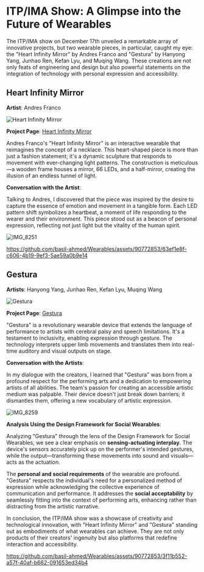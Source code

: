# ITP/IMA Show: A Glimpse into the Future of Wearables

The ITP/IMA show on December 17th unveiled a remarkable array of innovative projects, but two wearable pieces, in particular, caught my eye: the "Heart Infinity Mirror" by Andres Franco and "Gestura" by Hanyong Yang, Junhao Ren, Kefan Lyu, and Muqing Wang. These creations are not only feats of engineering and design but also powerful statements on the integration of technology with personal expression and accessibility.

## Heart Infinity Mirror

**Artist**: Andres Franco

![Heart Infinity Mirror](https://drive.google.com/file/d/1a0DsOS52KnuG5MJZ9RHU6zT3ct4SzcLJ/view)

**Project Page**: [Heart Infinity Mirror](https://itp.nyu.edu/shows/winter2023/projects/#10696-heart-infinity-mirror)

Andres Franco's "Heart Infinity Mirror" is an interactive wearable that reimagines the concept of a necklace. This heart-shaped piece is more than just a fashion statement; it's a dynamic sculpture that responds to movement with ever-changing light patterns. The construction is meticulous—a wooden frame houses a mirror, 66 LEDs, and a half-mirror, creating the illusion of an endless tunnel of light.

**Conversation with the Artist**:

Talking to Andres, I discovered that the piece was inspired by the desire to capture the essence of emotion and movement in a tangible form. Each LED pattern shift symbolizes a heartbeat, a moment of life responding to the wearer and their environment. This piece stood out as a beacon of personal expression, reflecting not just light but the vitality of the human spirit.

![IMG_8251](https://github.com/basil-ahmed/Wearables/assets/90772853/7aa5b0a7-17c8-4319-82eb-029b1d4f03a5)


https://github.com/basil-ahmed/Wearables/assets/90772853/63ef1e8f-c606-4b19-9ef3-5ae59a0b9e14


## Gestura

**Artists**: Hanyong Yang, Junhao Ren, Kefan Lyu, Muqing Wang

![Gestura](https://drive.google.com/file/d/17GSsz0KhOsZxVdmh3CP8Y_fKCR9Ke40T/view)

**Project Page**: [Gestura](https://itp.nyu.edu/shows/winter2023/projects/#10699-gestura)

"Gestura" is a revolutionary wearable device that extends the language of performance to artists with cerebral palsy and speech limitations. It's a testament to inclusivity, enabling expression through gesture. The technology interprets upper limb movements and translates them into real-time auditory and visual outputs on stage.

**Conversation with the Artists**:

In my dialogue with the creators, I learned that "Gestura" was born from a profound respect for the performing arts and a dedication to empowering artists of all abilities. The team's passion for creating an accessible artistic medium was palpable. Their device doesn't just break down barriers; it dismantles them, offering a new vocabulary of artistic expression.

![IMG_8259](https://github.com/basil-ahmed/Wearables/assets/90772853/aabceb92-a4da-4613-9fcc-ddd1b15713b7)

**Analysis Using the Design Framework for Social Wearables**:

Analyzing "Gestura" through the lens of the Design Framework for Social Wearables, we see a clear emphasis on **sensing-actuating interplay**. The device's sensors accurately pick up on the performer's intended gestures, while the output—transforming these movements into sound and visuals—acts as the actuation.

The **personal and social requirements** of the wearable are profound. "Gestura" respects the individual's need for a personalized method of expression while acknowledging the collective experience of communication and performance. It addresses the **social acceptability** by seamlessly fitting into the context of performing arts, enhancing rather than distracting from the artistic narrative.

In conclusion, the ITP/IMA show was a showcase of creativity and technological innovation, with "Heart Infinity Mirror" and "Gestura" standing out as embodiments of what wearables can achieve. They are not only products of their creators' ingenuity but also platforms that redefine interaction and accessibility.

https://github.com/basil-ahmed/Wearables/assets/90772853/3f11b552-a57f-40af-b662-091653ed34b4
